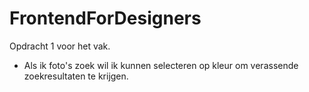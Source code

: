 # FrontendForDesigners
Opdracht 1 voor het vak.
- Als ik foto's zoek wil ik kunnen selecteren op kleur om verassende zoekresultaten te krijgen.
